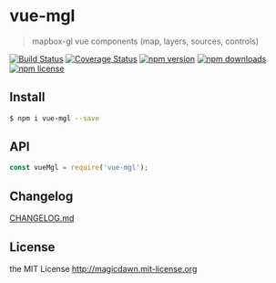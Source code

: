 # vue-mgl
> mapbox-gl vue components (map, layers, sources, controls)

[![Build Status](https://img.shields.io/travis/magicdawn/vue-mgl.svg?style=flat-square)](https://travis-ci.org/magicdawn/vue-mgl)
[![Coverage Status](https://img.shields.io/codecov/c/github/magicdawn/vue-mgl.svg?style=flat-square)](https://codecov.io/gh/magicdawn/vue-mgl)
[![npm version](https://img.shields.io/npm/v/vue-mgl.svg?style=flat-square)](https://www.npmjs.com/package/vue-mgl)
[![npm downloads](https://img.shields.io/npm/dm/vue-mgl.svg?style=flat-square)](https://www.npmjs.com/package/vue-mgl)
[![npm license](https://img.shields.io/npm/l/vue-mgl.svg?style=flat-square)](http://magicdawn.mit-license.org)

## Install
```sh
$ npm i vue-mgl --save
```

## API
```js
const vueMgl = require('vue-mgl');
```

## Changelog
[CHANGELOG.md](CHANGELOG.md)

## License
the MIT License http://magicdawn.mit-license.org
